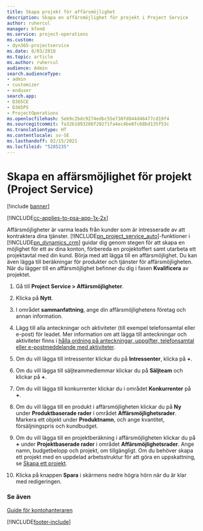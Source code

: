 ```yaml
---
title: Skapa projekt för affärsmöjlighet
description: Skapa en affärsmöjlighet för projekt i Project Service
author: ruhercul
manager: kfend
ms.service: project-operations
ms.custom:
- dyn365-projectservice
ms.date: 8/03/2018
ms.topic: article
ms.author: ruhercul
audience: Admin
search.audienceType:
- admin
- customizer
- enduser
search.app:
- D365CE
- D365PS
- ProjectOperations
ms.openlocfilehash: 5eb9c2bdc9274edbc55e730fd844d46477cd19f4
ms.sourcegitcommit: fa32b1893286f20271fa4ec4be8fc68bd135f53c
ms.translationtype: HT
ms.contentlocale: sv-SE
ms.lasthandoff: 02/15/2021
ms.locfileid: "5285235"
---
```

# <a name="create-a-project-opportunity-project-service"></a>Skapa en affärsmöjlighet för projekt (Project Service)

[!include [banner](../includes/psa-now-project-operations.md)]

[!INCLUDE[cc-applies-to-psa-app-1x-2x](../includes/cc-applies-to-psa-app-1x-2x.md)]

Affärsmöjligheter är varma leads från kunder som är intresserade av att kontraktera dina tjänster. [!INCLUDE[pn_project_service_auto](../includes/pn-project-service-auto.md)]-funktioner i [!INCLUDE[pn_dynamics_crm](../includes/pn-dynamics-crm.md)] guidar dig genom stegen för att skapa en möjlighet för ett av dina konton, förbereda en projektoffert samt utarbeta ett projektavtal med din kund. Börja med att lägga till en affärsmöjlighet. Du kan även lägga till beräkningar för produkter och tjänster för affärsmöjligheten. När du lägger till en affärsmöjlighet befinner du dig i fasen **Kvalificera** av projektet.  
  
1.  Gå till **Project Service > Affärsmöjligheter**.  
  
2.  Klicka på **Nytt**.  
  
3.  I området **sammanfattning**, ange din affärsmöjlighetens företag och annan information.  
  
4.  Lägg till alla anteckningar och aktiviteter (till exempel telefonsamtal eller e-post) för leadet. Mer information om att lägga till anteckningar och aktiviteter finns i [hålla ordning på anteckningar, uppgifter, telefonsamtal eller e-postmeddelande med aktiviteter](https://docs.microsoft.com/dynamics365/customerengagement/on-premises/basics/work-with-activities).  
  
5.  Om du vill lägga till intressenter klickar du på **Intressenter**, klicka på **+**.  
  
6.  Om du vill lägga till säljteammedlemmar klickar du på **Säljteam** och klickar på **+**.  
  
7.  Om du vill lägga till konkurrenter klickar du i området **Konkurrenter** på **+**.  
  
8.  Om du vill lägga till en produkt i affärsmöjligheten klickar du på **Ny** under **Produktbaserade rader** i området **Affärsmöjlighetsrader**. Markera ett objekt under **Produktnamn**, och ange kvantitet, försäljningspris och kundbudget.  
  
9. Om du vill lägga till en projektberäkning i affärsmöjligheten klickar du på **+** under **Projektbaserade rader** i området **Affärsmöjlighetsrader**. Ange namn, budgetbelopp och projekt, om tillgängligt. Om du behöver skapa ett projekt med en uppdelad arbetsstruktur för att göra en uppskattning, se [Skapa ett projekt](../psa/create-project.md).  
  
10. Klicka på knappen **Spara** i skärmens nedre högra hörn när du är klar med redigeringen.  
  
### <a name="see-also"></a>Se även  
 [Guide för kontohanteraren](../psa/account-manager-guide.md)


[!INCLUDE[footer-include](../includes/footer-banner.md)]